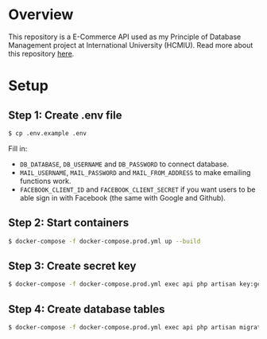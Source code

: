 # Overview

This repository is a E-Commerce API used as my Principle of Database Management project at International University (HCMIU). Read more about this repository [here](https://github.com/tpo-project/e-commerce-api/tree/2.x.x/docs).

# Setup

## Step 1: Create .env file

```bash
$ cp .env.example .env
```

Fill in:
- `DB_DATABASE`, `DB_USERNAME` and `DB_PASSWORD` to connect database.
- `MAIL_USERNAME`, `MAIL_PASSWORD` and `MAIL_FROM_ADDRESS` to make emailing functions work.
- `FACEBOOK_CLIENT_ID` and `FACEBOOK_CLIENT_SECRET` if you want users to be able sign in with Facebook (the same with Google and Github).

## Step 2: Start containers

```bash
$ docker-compose -f docker-compose.prod.yml up --build
```

## Step 3: Create secret key

```bash
$ docker-compose -f docker-compose.prod.yml exec api php artisan key:generate
```

## Step 4: Create database tables

```bash
$ docker-compose -f docker-compose.prod.yml exec api php artisan migrate --seed
```
